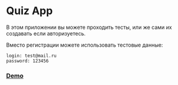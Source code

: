 # Quiz App

В этом приложении вы можете проходить тесты, или же сами их создавать если авторизуетесь.

Вместо регистрации можете использовать тестовые данные:

    login: test@mail.ru
    password: 123456

### [Demo](https://dansmht.github.io/Quiz-App/)

